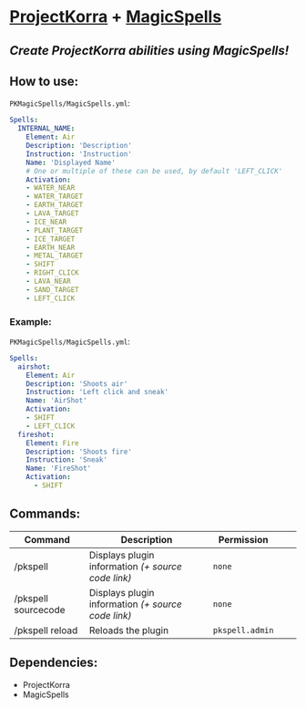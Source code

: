 # [ProjectKorra](https://github.com/ProjectKorra/ProjectKorra) + [MagicSpells](https://github.com/TheComputerGeek2/MagicSpells)

## *Create ProjectKorra abilities using MagicSpells!*

## How to use:

`PKMagicSpells/MagicSpells.yml`:

```yaml
Spells:
  INTERNAL_NAME:
    Element: Air
    Description: 'Description'
    Instruction: 'Instruction'
    Name: 'Displayed Name'
    # One or multiple of these can be used, by default 'LEFT_CLICK'
    Activation:
    - WATER_NEAR
    - WATER_TARGET
    - EARTH_TARGET
    - LAVA_TARGET
    - ICE_NEAR
    - PLANT_TARGET
    - ICE_TARGET
    - EARTH_NEAR
    - METAL_TARGET
    - SHIFT
    - RIGHT_CLICK
    - LAVA_NEAR
    - SAND_TARGET
    - LEFT_CLICK
```
### Example:
`PKMagicSpells/MagicSpells.yml`:
```yaml
Spells:
  airshot:
    Element: Air
    Description: 'Shoots air'
    Instruction: 'Left click and sneak'
    Name: 'AirShot'
    Activation:
    - SHIFT
    - LEFT_CLICK
  fireshot:
    Element: Fire
    Description: 'Shoots fire'
    Instruction: 'Sneak'
    Name: 'FireShot'
    Activation:
      - SHIFT
```

## Commands:
| Command             | Description                                        | Permission      |   |   |
|---------------------|----------------------------------------------------|-----------------|---|---|
| /pkspell            | Displays plugin information *(+ source code link)* | `none`          |   |   |
| /pkspell sourcecode | Displays plugin information *(+ source code link)* | `none`          |   |   |
| /pkspell reload     | Reloads the plugin                                 | `pkspell.admin` |   |   |

## Dependencies:
- ProjectKorra
- MagicSpells

